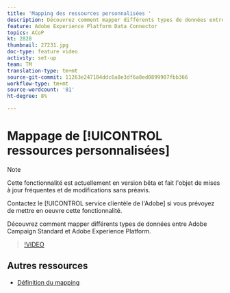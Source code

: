```yaml
---
title: 'Mapping des ressources personnalisées '
description: Découvrez comment mapper différents types de données entre Adobe Campaign Standard (ACS) et Adobe Experience Platform (AEP)
feature: Adobe Experience Platform Data Connector
topics: ACoP
kt: 2828
thumbnail: 27231.jpg
doc-type: feature video
activity: set-up
team: TM
translation-type: tm+mt
source-git-commit: 11263e247184ddc6a8e3df6a8ed0899907fbb366
workflow-type: tm+mt
source-wordcount: '81'
ht-degree: 8%

---
```



# Mappage de [!UICONTROL ressources personnalisées]

>[!NOTE]
>
>Cette fonctionnalité est actuellement en version bêta et fait l&#39;objet de mises à jour fréquentes et de modifications sans préavis.
>
>Contactez le [!UICONTROL service clientèle de l&#39;Adobe] si vous prévoyez de mettre en oeuvre cette fonctionnalité.

Découvrez comment mapper différents types de données entre Adobe Campaign Standard et Adobe Experience Platform.

>[!VIDEO](https://video.tv.adobe.com/v/27231?quality=12)

## Autres ressources

* [Définition du mapping](https://docs.adobe.com/content/help/en/campaign-standard/using/administrating/mapping-campaign-and-aep-data/aep-mapping-definition.html)


